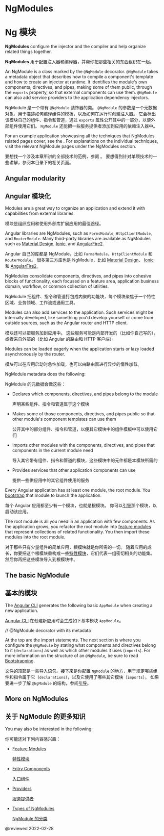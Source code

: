 # NgModules

# Ng 模块

**NgModules** configure the injector and the compiler and help organize related things together.

**NgModules** 用于配置注入器和编译器，并帮你把那些相关的东西组织在一起。

An NgModule is a class marked by the `@NgModule` decorator.
`@NgModule` takes a metadata object that describes how to compile a component's template and how to create an injector at runtime.
It identifies the module's own components, directives, and pipes, making some of them public, through the `exports` property, so that external components can use them.
`@NgModule` can also add service providers to the application dependency injectors.

NgModule 是一个带有 `@NgModule` 装饰器的类。 `@NgModule` 的参数是一个元数据对象，用于描述如何编译组件的模板，以及如何在运行时创建注入器。 它会标出该模块自己的组件、指令和管道，通过 `exports` 属性公开其中的一部分，以便外部组件使用它们。 `NgModule` 还能把一些服务提供者添加到应用的依赖注入器中。

For an example application showcasing all the techniques that NgModules related pages cover, see the <live-example></live-example>.
For explanations on the individual techniques, visit the relevant NgModule pages under the NgModules section.

要想找一个涉及本章所讲的全部技术的范例，参阅 <live-example></live-example>。
要想得到针对单项技术的一些讲解，参阅本目录下的相关页面。

## Angular modularity

## Angular 模块化

Modules are a great way to organize an application and extend it with capabilities from external libraries.

模块是组织应用和使用外部库扩展应用的最佳途径。

Angular libraries are NgModules, such as `FormsModule`, `HttpClientModule`, and `RouterModule`.
Many third-party libraries are available as NgModules such as [Material Design](https://material.angular.io), [Ionic](https://ionicframework.com), and [AngularFire2](https://github.com/angular/angularfire2).

Angular 自己的库都是 NgModule，比如 `FormsModule`、`HttpClientModule` 和 `RouterModule`。 很多第三方库也是 NgModule，比如 [Material Design](https://material.angular.cn)、 [Ionic](http://ionicframework.com) 和 [AngularFire2](https://github.com/angular/angularfire2)。

NgModules consolidate components, directives, and pipes into cohesive blocks of functionality, each focused on a feature area, application business domain, workflow, or common collection of utilities.

NgModule 把组件、指令和管道打包成内聚的功能块，每个模块聚焦于一个特性区域、业务领域、工作流或通用工具。

Modules can also add services to the application.
Such services might be internally developed, like something you'd develop yourself or come from outside sources, such as the Angular router and HTTP client.

模块还可以把服务加到应用中。 这些服务可能是内部开发的（比如你自己写的），或者来自外部的（比如 Angular 的路由和 HTTP 客户端）。

Modules can be loaded eagerly when the application starts or lazy loaded asynchronously by the router.

模块可以在应用启动时急性加载，也可以由路由器进行异步的惰性加载。

NgModule metadata does the following:

NgModule 的元数据会做这些：

* Declares which components, directives, and pipes belong to the module

  声明某些组件、指令和管道属于这个模块

* Makes some of those components, directives, and pipes public so that other module's component templates can use them

  公开其中的部分组件、指令和管道，以便其它模块中的组件模板中可以使用它们

* Imports other modules with the components, directives, and pipes that components in the current module need

  导入其它带有组件、指令和管道的模块，这些模块中的元件都是本模块所需的

* Provides services that other application components can use

  提供一些供应用中的其它组件使用的服务

Every Angular application has at least one module, the root module.
You [bootstrap](guide/bootstrapping) that module to launch the application.

每个 Angular 应用都至少有一个模块，也就是根模块。 你可以[引导](guide/bootstrapping)那个模块，以启动该应用。

The root module is all you need in an application with few components.
As the application grows, you refactor the root module into [feature modules](guide/feature-modules) that represent collections of related functionality.
You then import these modules into the root module.

对于那些只有少量组件的简单应用，根模块就是你所需的一切。 随着应用的成长，你要把这个根模块重构成一些[特性模块](guide/feature-modules)，它们代表一组密切相关的功能集。 然后你再把这些模块导入到根模块中。

## The basic NgModule

## 基本的模块

The [Angular CLI](cli) generates the following basic `AppModule` when creating a new application.

[Angular CLI](cli) 在创建新应用时会生成如下基本模块 `AppModule`。

<code-example path="ngmodules/src/app/app.module.1.ts" header="src/app/app.module.ts (default AppModule)">

// &commat;NgModule decorator with its metadata

</code-example>

At the top are the import statements.
The next section is where you configure the `@NgModule` by stating what components and directives belong to it (`declarations`) as well as which other modules it uses (`imports`).
For more information on the structure of an `@NgModule`, be sure to read [Bootstrapping](guide/bootstrapping).

文件的顶部是一些导入语句。接下来是你配置 `NgModule` 的地方，用于规定哪些组件和指令属于它（`declarations`），以及它使用了哪些其它模块（`imports`）。 如果要进一步了解 `@NgModule` 的结构，参阅[引导](guide/bootstrapping)。

## More on NgModules

## 关于 NgModule 的更多知识

You may also be interested in the following:

你可能还对下列内容感兴趣：

* [Feature Modules](guide/feature-modules)

  [特性模块](guide/feature-modules)

* [Entry Components](guide/entry-components)

  [入口组件](guide/entry-components)

* [Providers](guide/providers)

  [服务提供者](guide/providers)

* [Types of NgModules](guide/module-types)

  [NgModule 的分类](guide/module-types)

<!-- links -->

<!-- external links -->

<!-- end links -->

@reviewed 2022-02-28